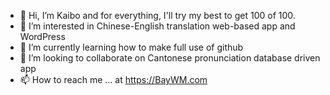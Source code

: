 - 👋 Hi, I’m Kaibo and for everything, I'll try my best to get 100 of 100.
- 👀 I’m interested in Chinese-English translation web-based app and WordPress
- 🌱 I’m currently learning how to make full use of github
- 💞️ I’m looking to collaborate on Cantonese pronunciation database driven app
- 📫 How to reach me ... at https://BayWM.com

<!---
kaibo100/kaibo100 is a ✨ special ✨ repository because its `README.md` (this file) appears on your GitHub profile.
You can click the Preview link to take a look at your changes.
--->
